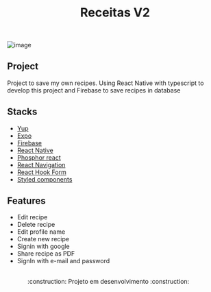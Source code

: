 <h1 align="center"> Receitas V2</h1>
<br/>

![image](https://user-images.githubusercontent.com/53982668/221445294-6bb72562-2465-4820-9c28-a8bdd7e778ce.png)

<h2>Project</h2>
<p>Project to save my own recipes. Using React Native with typescript to develop this project and Firebase to save recipes in database</p>

<h2>Stacks</h2>
<ul>
  <li><a href="">Yup</a></li>
  <li><a href="">Expo</a></li>
  <li><a href="">Firebase</a></li>
  <li><a href="">React Native</a></li>
  <li><a href="">Phosphor react</a></li>
  <li><a href="">React Navigation</a></li>
  <li><a href="">React Hook Form</a></li>
  <li><a href="">Styled components</a></li>
</ul>


<h2>Features</h2>
<ul>
  <li>Edit recipe</li>
  <li>Delete recipe</li>
  <li>Edit profile name</li>
  <li>Create new recipe</li>
  <li>Signin with google</li>
  <li>Share recipe as PDF</li>
  <li>SignIn with e-mail and password</li>
<ul>
<br/>
:construction: Projeto em desenvolvimento :construction:
